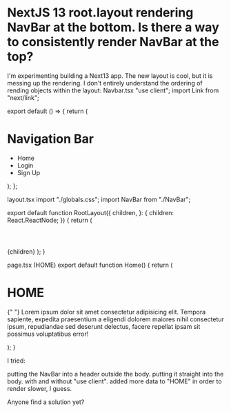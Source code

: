 
# NextJS 13 root.layout rendering NavBar at the bottom. Is there a way to consistently render NavBar at the top?

I'm experimenting building a Next13 app. The new layout is cool, but it is messing up the rendering. I don't entirely understand the ordering of rending objects within the layout:
Navbar.tsx
"use client";
import Link from "next/link";

export default () => {
  return (
    <span className="flex justify-between">
      <h1 className="text-xl">Navigation Bar</h1>
      <ul className="flex gap-4">
        <li>
          <Link href="/">Home</Link>
        </li>
        <li>
          <Link href="/user/login">Login</Link>
        </li>
        <li>
          <Link href="/user/signup">Sign Up</Link>
        </li>
      </ul>
    </span>
  );
};


layout.tsx
import "./globals.css";
import NavBar from "./NavBar";

export default function RootLayout({
  children,
}: {
  children: React.ReactNode;
}) {
  return (
    <html className="bg-slate-500 font-robslab" lang="en">
      <head>
        <title>Stylitique</title>
        <meta name="description" content="Generated by create next app" />
        <link rel="icon" href="/favicon.ico" />
      </head>
      <header>
        <NavBar />
      </header>
      <body>{children}</body>
    </html>
  );
}


page.tsx (HOME)
export default function Home() {
  return (
    <main>
      <h1 className="text-green-500">HOME</h1>
      <p>
        {" "}
        Lorem ipsum dolor sit amet consectetur adipisicing elit. Tempora
        sapiente, expedita praesentium a eligendi dolorem maiores nihil
        consectetur ipsum, repudiandae sed deserunt delectus, facere repellat
        ipsam sit possimus voluptatibus error!
      </p>
    </main>
  );
}

I tried:

putting the NavBar into a header outside the body.
putting it straight into the body.
with and without "use client".
added more data to "HOME" in order to render slower, I guess.

Anyone find a solution yet?

        